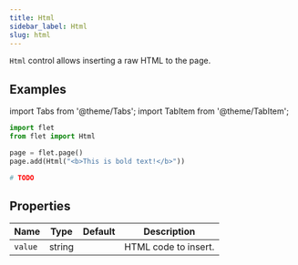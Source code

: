 ```yaml
---
title: Html
sidebar_label: Html
slug: html
---
```


`Html` control allows inserting a raw HTML to the page.

## Examples

import Tabs from '@theme/Tabs';
import TabItem from '@theme/TabItem';

<Tabs groupId="language">
  <TabItem value="python" label="Python" default>

```python
import flet
from flet import Html

page = flet.page()
page.add(Html("<b>This is bold text!</b>"))
```

  </TabItem>
  <TabItem value="powershell" label="PowerShell">

```powershell
# TODO
```

  </TabItem>
</Tabs>

## Properties

| Name           | Type     | Default  | Description |
| -------------- | -------- | -------- | ----------- |
| `value`        | string   |          | HTML code to insert. |